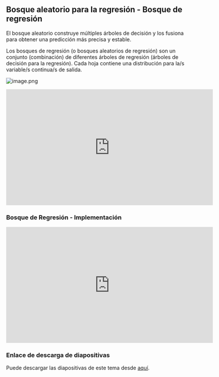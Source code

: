 ## Bosque aleatorio para la regresión - Bosque de regresión

El bosque aleatorio construye múltiples árboles de decisión y los fusiona para obtener una predicción más precisa y estable.

Los bosques de regresión (o bosques aleatorios de regresión) son un conjunto (combinación) de diferentes árboles de regresión (árboles de decisión para la regresión). Cada hoja contiene una distribución para la/s variable/s continua/s de salida.






![image.png](https://dphi-live.s3.amazonaws.com/media_uploads/image_2e1b9f9d0eed4aaf8f292818a69cd04d.png)



















<iframe width="560" height="315" src="https://www.youtube.com/embed/RUEFSwN-orQ?start=63" title="YouTube video player" frameborder="0" allow="accelerometer; autoplay; clipboard-write; encrypted-media; gyroscope; picture-in-picture" allowfullscreen></iframe>





### Bosque de Regresión - Implementación







<iframe width="560" height="315" src="https://www.youtube.com/embed/O3UaGUZ8bAg?start=13" title="YouTube video player" frameborder="0" allow="accelerometer; autoplay; clipboard-write; encrypted-media; gyroscope; picture-in-picture" allowfullscreen></iframe>









### Enlace de descarga de diapositivas

Puede descargar las diapositivas de este tema desde [aquí](https://docs.google.com/presentation/d/1zW4IU6j5XJC0QGDdFxWpvZMgra60ftpnCfZAFZpInTQ/edit?usp=sharing).
